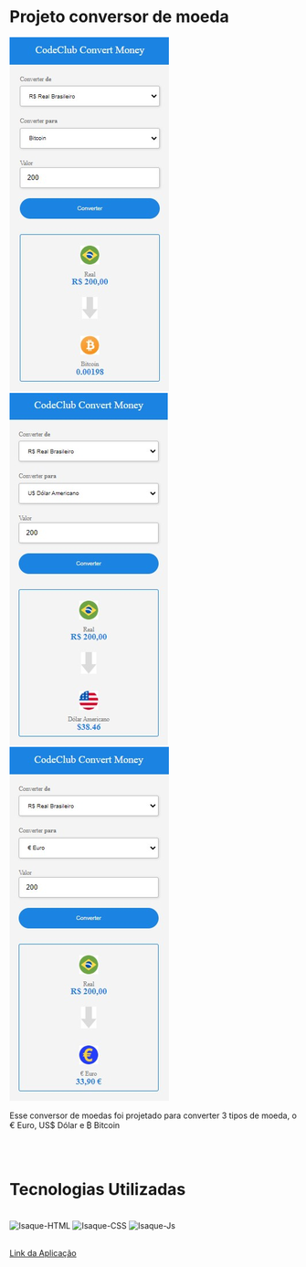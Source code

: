 
<h1>Projeto conversor de moeda</h1>

 
 
<img src="https://github.com/JaidenesBrito/Project-convert-currency/blob/master/img/bitcoin%20project.jpg?raw=true"> <img src="https://github.com/JaidenesBrito/Project-convert-currency/blob/master/img/dolar%201project.jpg?raw=true"> <img src="https://github.com/JaidenesBrito/Project-convert-currency/blob/master/img/europroject.jpg?raw=true">

<p>Esse conversor de moedas foi projetado para converter 3 tipos de moeda, o € Euro, US$ Dólar e  ₿ Bitcoin</p>

<br>
<br>

<h1>Tecnologias Utilizadas</h1> 

<div style="display: inline_block"><br>
  <img align="center" alt="Isaque-HTML" height="30" width="40" src="https://cdn.jsdelivr.net/gh/devicons/devicon/icons/html5/html5-original.svg" />
  <img align="center" alt="Isaque-CSS" height="30" width="40" src="https://cdn.jsdelivr.net/gh/devicons/devicon/icons/css3/css3-original.svg" />
  <img align="center" alt="Isaque-Js" height="30" width="40" src="https://cdn.jsdelivr.net/gh/devicons/devicon/icons/javascript/javascript-original.svg" />
  
  <br>
  <br>
  
  <a href="https://jaidenesbrito.github.io/Project-convert-currency">Link da Aplicação</a>
   
